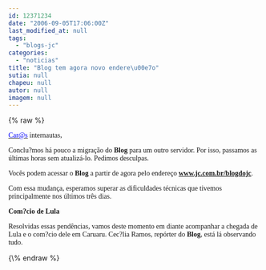 ```yaml
---
id: 12371234
date: "2006-09-05T17:06:00Z"
last_modified_at: null
tags:
  - "blogs-jc"
categories:
  - "noticias"
title: "Blog tem agora novo endere\u00e7o"
sutia: null
chapeu: null
autor: null
imagem: null
---
```

{\% raw %}
<p><P><A href=\"mailto:Car@s\"><U><FONT color=#0000ff><FONT face=Verdana>Car@s</FONT></U></FONT></A><FONT face=Verdana> internautas,</FONT></P></p>
<p><P><FONT face=Verdana>Conclu?mos há pouco a migração do <STRONG>Blog</STRONG> para um outro servidor. Por isso, passamos as últimas horas sem atualizá-lo. Pedimos desculpas.</FONT></P></p>
<p><P><FONT face=Verdana>Vocês podem&nbsp;acessar o&nbsp;<STRONG>Blog</STRONG>&nbsp;a partir de agora pelo endereço <A href=\"https://www.jc.com.br/blogdojc\"><STRONG>www.jc.com.br/blogdojc</STRONG></A>.</FONT></P></p>
<p><P><FONT face=Verdana>Com essa mudança, esperamos superar as dificuldades técnicas que tivemos principalmente nos últimos três dias.</FONT></P></p>
<p><P><FONT face=Verdana><STRONG>Com?cio de Lula</STRONG></FONT></P></p>
<p><P><FONT face=Verdana>Resolvidas essas pendências,&nbsp;</FONT><FONT face=Verdana>vamos deste momento em diante acompanhar a chegada de Lula e o com?cio dele em Caruaru. Cec?lia Ramos, repórter do <STRONG>Blog</STRONG>, está lá&nbsp;observando tudo.</FONT></P> </p>
{\% endraw %}